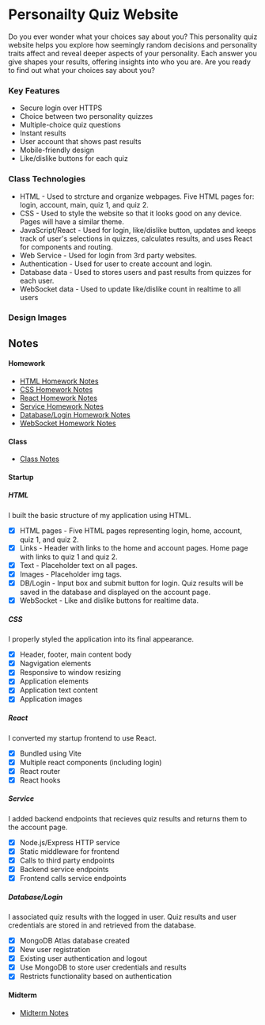 # Personailty Quiz Website
Do you ever wonder what your choices say about you? This personality quiz website helps you explore how seemingly random decisions and personality traits affect and reveal deeper aspects of your personality. Each answer you give shapes your results, offering insights into who you are. Are you ready to find out what your choices say about you?
### Key Features
* Secure login over HTTPS
* Choice between two personality quizzes
* Multiple-choice quiz questions
* Instant results
* User account that shows past results
* Mobile-friendly design
* Like/dislike buttons for each quiz
### Class Technologies
* HTML - Used to strcture and organize webpages. Five HTML pages for: login, account, main, quiz 1, and quiz 2.
* CSS - Used to style the website so that it looks good on any device. Pages will have a similar theme.
* JavaScript/React - Used for login, like/dislike button, updates and keeps track of user's selections in quizzes, calculates results, and uses React for components and routing.
* Web Service - Used for login from 3rd party websites.
* Authentication - Used for user to create account and login.
* Database data - Used to stores users and past results from quizzes for each user.
* WebSocket data - Used to update like/dislike count in realtime to all users
### Design Images

## Notes
#### Homework
* [HTML Homework Notes](HTML_Homework_Notes.md)
* [CSS Homework Notes](CSS_Homework_Notes.md)
* [React Homework Notes](React_Homework_Notes.md)
* [Service Homework Notes](Service_Homework_Notes.md)
* [Database/Login Homework Notes](Database/Login_Homework_Notes.md)
* [WebSocket Homework Notes](WebSocket_Homework_Notes.md)
#### Class
* [Class Notes](Class_Notes.md)
#### Startup
##### HTML
I built the basic structure of my application using HTML.
- [x] HTML pages - Five HTML pages representing login, home, account, quiz 1, and quiz 2.
- [x] Links - Header with links to the home and account pages. Home page with links to quiz 1 and quiz 2.
- [x] Text - Placeholder text on all pages.
- [x] Images - Placeholder img tags.
- [x] DB/Login - Input box and submit button for login. Quiz results will be saved in the database and displayed on the account page.
- [x] WebSocket - Like and dislike buttons for realtime data.
##### CSS
I properly styled the application into its final appearance.
- [x] Header, footer, main content body
- [x] Nagvigation elements
- [x] Responsive to window resizing
- [x] Application elements
- [x] Application text content
- [x] Application images
##### React
I converted my startup frontend to use React.
- [x] Bundled using Vite
- [x] Multiple react components (including login)
- [x] React router
- [x] React hooks
##### Service
I added backend endpoints that recieves quiz results and returns them to the account page.
- [x] Node.js/Express HTTP service
- [x] Static middleware for frontend
- [x] Calls to third party endpoints
- [x] Backend service endpoints
- [x] Frontend calls service endpoints
##### Database/Login
I associated quiz results with the logged in user. Quiz results and user credentials are stored in and retrieved from the database.
- [x]  MongoDB Atlas database created
- [x]  New user registration
- [x]  Existing user authentication and logout
- [x]  Use MongoDB to store user credentials and results
- [x]  Restricts functionality based on authentication
#### Midterm
* [Midterm Notes](Midterm_Notes.md)
